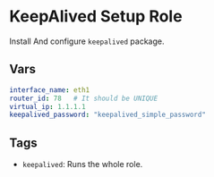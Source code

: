 # KeepAlived Setup Role

Install And configure `keepalived` package.

## Vars

```yaml
interface_name: eth1
router_id: 78   # It should be UNIQUE
virtual_ip: 1.1.1.1
keepalived_password: "keepalived_simple_password"
```

## Tags
- `keepalived`: Runs the whole role.  
